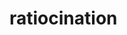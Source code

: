 <H1 style="font-color: dark-blue">ratiocination</H1>
<!---
Synthxyl704/Synthxyl704 is a ✨ special ✨ repository because its `README.md` (this file) appears on your GitHub profile.
You can click the Preview link to take a look at your changes.
--->
